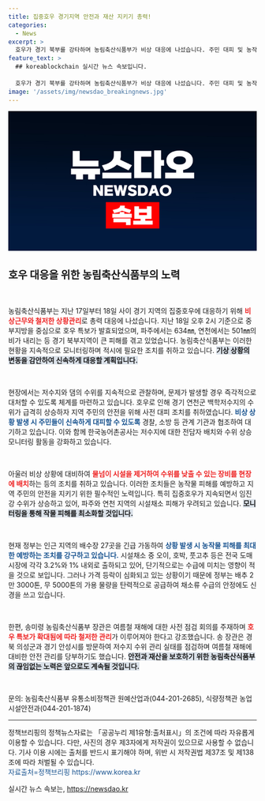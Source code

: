```yaml
---
title: 집중호우 경기지역 안전과 재산 지키기 총력!
categories:
  - News
excerpt: >
  호우가 경기 북부를 강타하며 농림축산식품부가 비상 대응에 나섰습니다. 주민 대피 및 농작물 피해 예방을 위한 긴급 조치가 이뤄지고 있으며, 채소류 가격 안정에도 최선을 다하고 있습니다. 세심한 관리 속에 농업 피해 최소화에 집중하는 모습이 주목받고 있습니다.
feature_text: >
  ## koreablockchain 실시간 뉴스 속보입니다.

  호우가 경기 북부를 강타하며 농림축산식품부가 비상 대응에 나섰습니다. 주민 대피 및 농작물 피해 예방을 위한 긴급 조치가 이뤄지고 있으며, 채소류 가격 안정에도 최선을 다하고 있습니다. 세심한 관리 속에 농업 피해 최소화에 집중하는 모습이 주목받고 있습니다.
image: '/assets/img/newsdao_breakingnews.jpg'
---
```


<p><img src="/assets/img/newsdao_breakingnews.jpg" alt="koreablockchain 속보" /></p>

<h2 data-ke-size="size26">호우 대응을 위한 농림축산식품부의 노력</h2>

<p data-ke-size="size16">&nbsp;</p>

<p>농림축산식품부는 지난 17일부터 18일 사이 경기 지역의 집중호우에 대응하기 위해 <b><span style="color: #ee2323;">비상근무와 철저한 상황관리</span></b>로 총력 대응에 나섰습니다. 지난 18일 오후 2시 기준으로 중부지방을 중심으로 호우 특보가 발효되었으며, 파주에서는 634㎜, 연천에서는 501㎜의 비가 내리는 등 경기 북부지역이 큰 피해를 겪고 있었습니다. 농림축산식품부는 이러한 현황을 지속적으로 모니터링하며 적시에 필요한 조치를 취하고 있습니다. <b><span style="background-color: #21538527;">기상 상황의 변동을 감안하여 신속하게 대응할 계획입니다.</span></b> </p>

<p data-ke-size="size16">&nbsp;</p>

<p>현장에서는 저수지와 댐의 수위를 지속적으로 관찰하며, 문제가 발생할 경우 즉각적으로 대처할 수 있도록 체계를 마련하고 있습니다. 호우로 인해 경기 연천군 백학저수지의 수위가 급격히 상승하자 지역 주민의 안전을 위해 사전 대피 조치를 취하였습니다. <b><span style="color: #1a5490;">비상 상황 발생 시 주민들이 신속하게 대피할 수 있도록</span></b> 경찰, 소방 등 관계 기관과 협조하여 대기하고 있습니다. 이와 함께 한국농어촌공사는 저수지에 대한 전담자 배치와 수위 상승 모니터링 활동을 강화하고 있습니다. </p>

<p data-ke-size="size16">&nbsp;</p>

<p>아울러 비상 상황에 대비하여 <b><span style="color: #ee2323;">물넘이 시설을 제거하여 수위를 낮출 수 있는 장비를 현장에 배치</span></b>하는 등의 조치를 취하고 있습니다. 이러한 조치들은 농작물 피해를 예방하고 지역 주민의 안전을 지키기 위한 필수적인 노력입니다. 특히 집중호우가 지속되면서 임진강 수위가 상승하고 있어, 파주와 연천 지역의 시설채소 피해가 우려되고 있습니다. <b><span style="background-color: #21538527;">모니터링을 통해 작물 피해를 최소화할 것입니다.</span></b> </p>

<p data-ke-size="size16">&nbsp;</p>

<p>현재 정부는 인근 지역의 배수장 27곳을 긴급 가동하여 <b><span style="color: #1a5490;">상황 발생 시 농작물 피해를 최대한 예방하는 조치를 강구하고 있습니다.</span></b> 시설채소 중 오이, 호박, 풋고추 등은 전국 도매시장에 각각 3.2%와 1% 내외로 출하되고 있어, 단기적으로는 수급에 미치는 영향이 적을 것으로 보입니다. 그러나 가격 등락이 심화되고 있는 상황이기 때문에 정부는 배추 2만 3000톤, 무 5000톤의 가용 물량을 탄력적으로 공급하여 채소류 수급의 안정에도 신경을 쓰고 있습니다.</p>

<p data-ke-size="size16">&nbsp;</p>

<p>한편, 송미령 농림축산식품부 장관은 여름철 재해에 대한 사전 점검 회의를 주재하며 <b><span style="color: #ee2323;">호우 특보가 확대됨에 따라 철저한 관리</span></b>가 이루어져야 한다고 강조했습니다. 송 장관은 경북 의성군과 경기 안성시를 방문하여 저수지 수위 관리 실태를 점검하며 여름철 재해에 대비한 안전 관리를 당부하기도 했습니다. <b><span style="background-color: #21538527;">안전과 재산을 보호하기 위한 농림축산식품부의 끊임없는 노력은 앞으로도 계속될 것입니다.</span></b> </p>

<p data-ke-size="size16">&nbsp;</p>

<p>
    문의: 농림축산식품부 유통소비정책관 원예산업과(044-201-2685), 식량정책관 농업시설안전과(044-201-1874)
</p>

<hr />

<p>
    정책브리핑의 정책뉴스자료는 「공공누리 제1유형:출처표시」의 조건에 따라 자유롭게 이용할 수 있습니다. 다만, 사진의 경우 제3자에게 저작권이 있으므로 사용할 수 없습니다. 기사 이용 시에는 출처를 반드시 표기해야 하며, 위반 시 저작권법 제37조 및 제138조에 따라 처벌될 수 있습니다. <br/> <span style="color: #1a5490;">자료출처=정책브리핑 https://www.korea.kr</span>
</p>
실시간 뉴스 속보는, <a href="https://newsdao.kr" rel="dofollow">https://newsdao.kr</a>


